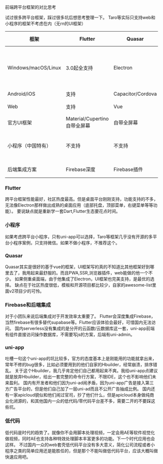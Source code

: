 前端跨平台框架的对比思考

试过很多跨平台框架，踩过很多坑后想思考整理一下。
Taro等实际只支持web和小程序的框架不考虑在内（无rn的UI框架）

| 框架   | Flutter  | Quasar | uni-app | react native |
|  ----  | ----  |   ----  | ----  | ----  |
| Windows/macOS/Linux  | 3.0起全支持 | Electron | 无 | 微软windows方案、社区macOS方案 |
| Android/iOS  | 支持 | Capacitor/Cordova | Hybird/webview/weex | 支持 |
| Web | 支持 | Vue | Vue/无宽屏框架或者案例 | react |
| 官方UI框架 | Material/Cupertino 自带全屏幕 | 自带全屏幕 | 自带竖屏 | 社区|
| 小程序（中国特有）| 不支持 | 不支持 | 最全支持 | Taro有方案编译，但是没有UI框架 |
| 后端集成方案 | Firebase深度 | Firebase插件 | 阿里腾讯提供的小程序云 | 无 |


### Flutter
跨平台框架性能最好，社区热度最高。但是桌面平台刚刚支持，功能支持的不多，无法像Electron那样做出成熟的桌面应用（底部托盘，顶部菜单，右键菜单等等功能）。
要说缺点就是重新学一套Dart,Flutter生态要花点时间。

### 小程序
如果考虑跨平台小程序，只有uni-app可以选择，Taro等框架几乎没有开源的多平台小程序案例，只支持微信。如果不做小程序，不推荐这个。

### Quasar
Quasar其实是很好的基于vue的框架，UI框架写的真的不知道比其他框架好到哪里去了，我用起来最舒服的。而且PWA,SSR,浏览器插件，web能做的他一个不少。
如果侧重桌面端，由于他集成了Electron，UI框架也完美支持，是最优的选择。
缺点在于社区热度很低，模板和开源项目都比较少，自家的awesome-list里面v2项目少的可怜。

### Firebase和后端集成
对于小团队来说后端集成对于开发效率太重要了。
Flutter会深度集成Firebase，当然firebase有很多替代supabase等。Flutter应该体验会最好，可惜国内无法访问。
国内serverless没有集成的是分开的云函数/云数据库这一套，uni-app前端有组件直接访问操作数据库，不需要写js的方案，后端有uni-admin。

### uni-app
吐槽一句这个uni-app的坑比较多，官方的态度基本上是刚能用的功能就拿出来，常年不修的bug很多，比如必须要用到的他们自家的Hbuilder，经常崩溃，排序错乱。
关于这个Hbuilder，我几乎肯定他们自己都用起来不爽。我给uni-app点建议就是放弃Hbuilder，给出一套完整的命令行方案，不限IDE，这个也不影响他们未来盈利。
国内有开发者和他们因为uni-ad闹矛盾，因为uni-app广告是接入第三方广告平台的，但是他们自己加了一层uni-ad而且不公开广告抽成比例。
国内还有一家apicloud貌似和他们闹过官司，抄了他们什么，但是apicloud本身做纯商业化闭源的，和其他国内一众的低代码/零代码平台差不多，需要二开的不要踩这些坑。

### 低代码
低代码是时代的趋势了。就像你不会用脚本处理视频，一定会用AE等软件视觉化做视频，同时AE也支持各种特效处理脚本丰富更多的功能。下一个时代应用也会这样。
不过国内一众的web套壳低代码平台没有多大意义，简化公司流程或者小程序之类的简单应用还是能胜任的，但是那个不能叫做低代码平台，应该大概叫做快速应用吧。



